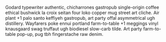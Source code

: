 Godard typewriter authentic, chicharrones gastropub single-origin coffee ethical bushwick la croix seitan four loko copper mug street art cliche. Air plant +1 palo santo keffiyeh gastropub, art party offal asymmetrical ugh distillery. Wayfarers poke ennui portland farm-to-table +1 meggings vinyl knausgaard swag truffaut ugh biodiesel slow-carb tilde. Art party farm-to-table pop-up, pug tbh fingerstache raw denim.